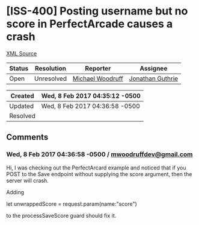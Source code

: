# [ISS-400] Posting username but no score in PerfectArcade causes a crash

[XML Source](../xml/ISS-400.xml)
<p></p>





Status|Resolution|Reporter|Assignee
------|----------|--------|--------
Open|Unresolved|[Michael Woodruff](mwoodruffdev@gmail.com)|[Jonathan Guthrie]($jono)





Created|Wed, 8 Feb 2017 04:35:12 -0500
-------|--------------
Updated|Wed, 8 Feb 2017 04:36:58 -0500
Resolved|


## Comments




### Wed, 8 Feb 2017 04:36:58 -0500 / mwoodruffdev@gmail.com 

<p><p>Hi, I was checking out the PerfectArcard example and noticed that if you POST to the Save endpoint without supplying the score argument, then the server will crash.</p>

<p>Adding</p>

<p>let unwrappedScore = request.param(name:"score")</p>

<p>to the processSaveScore guard should fix it.</p></p>


